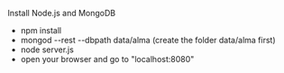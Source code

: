 Install Node.js and MongoDB

* npm install
* mongod --rest --dbpath data/alma (create the folder data/alma first)
* node server.js
* open your browser and go to "localhost:8080"